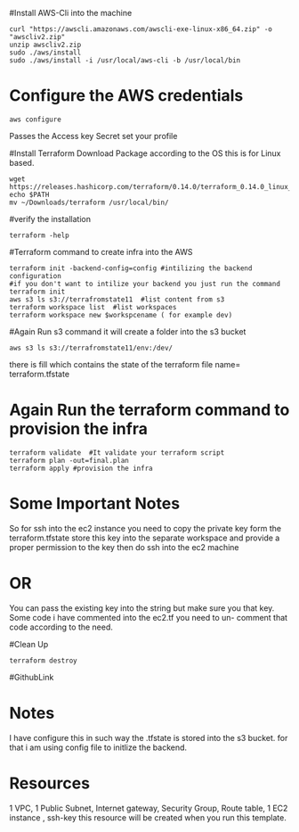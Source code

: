 #Install AWS-Cli into the machine
```commandline
curl "https://awscli.amazonaws.com/awscli-exe-linux-x86_64.zip" -o "awscliv2.zip"
unzip awscliv2.zip
sudo ./aws/install
sudo ./aws/install -i /usr/local/aws-cli -b /usr/local/bin
```
# Configure the AWS credentials
```
aws configure
```
Passes the Access key Secret set your profile

#Install Terraform
Download Package according to the OS this is for Linux based.
```commandline
wget https://releases.hashicorp.com/terraform/0.14.0/terraform_0.14.0_linux_amd64.zip
echo $PATH
mv ~/Downloads/terraform /usr/local/bin/
```
#verify the installation
```commandline
terraform -help
```
#Terraform command to create infra into the AWS
```commandline
terraform init -backend-config=config #intilizing the backend configuration
#if you don't want to intilize your backend you just run the command
terraform init
aws s3 ls s3://terrafromstate11  #list content from s3
terraform workspace list  #list workspaces
terraform workspace new $workspcename ( for example dev)
```
#Again Run s3 command it will create a folder into the s3 bucket
```cammandline
aws s3 ls s3://terrafromstate11/env:/dev/
```
there is fill which contains the state of the terraform
file name= terraform.tfstate

# Again Run the terraform command to provision the infra
```commandline
terraform validate  #It validate your terraform script 
terraform plan -out=final.plan
terraform apply #provision the infra

```

# Some Important Notes
So for ssh into the ec2 instance you need to copy the private key
form the terraform.tfstate store this key into the 
separate workspace and provide a proper permission to the
key  then do ssh into the ec2 machine

# OR

You can pass the existing key into the string but make sure
you that key.
Some code i have commented into the ec2.tf you need to un-
comment that code according to the need.

#Clean Up 
```commandline
terraform destroy
```
#GithubLink

# Notes
I have configure this in such way the .tfstate is stored into the s3 bucket. for that i am using config file to initlize the backend.

# Resources

1 VPC, 1 Public Subnet, Internet gateway, Security Group, Route table, 1 EC2 instance , ssh-key this resource will be created when you run this template.



